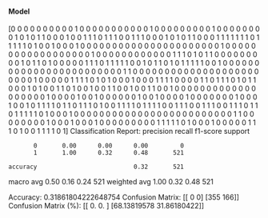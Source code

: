 #### Model
[0 0 0 0 0 0 0 0 0 0 1 0 0 0 0 0 0 0 0 0 0 0 1 0 0 0 0 0 0 0 0 0 1 0 0 0 0
 0 0 0 0 1 0 1 0 1 1 0 0 0 1 0 0 1 1 1 0 1 1 1 0 0 1 1 1 0 0 0 1 0 1 0 1 1
 0 0 0 1 1 1 1 1 1 1 0 1 1 1 1 1 0 1 0 0 1 0 0 0 1 0 0 0 0 0 0 0 0 0 0 0 0
 0 0 0 0 0 0 0 0 0 0 1 0 0 0 0 0 0 0 0 0 0 0 0 0 0 0 0 0 0 1 0 0 0 0 0 0 0
 0 0 0 0 0 1 1 1 0 1 0 1 1 0 0 0 0 0 0 0 0 0 1 0 1 1 0 1 0 0 0 0 0 1 1 1 0
 1 1 1 1 1 0 0 1 0 1 1 0 1 0 1 1 1 1 1 0 0 1 0 0 0 0 0 0 0 0 0 0 0 0 0 0 0
 0 0 0 0 0 0 0 0 0 1 1 0 0 0 0 0 0 0 0 0 0 0 0 0 0 0 0 0 0 0 0 0 0 0 0 1 0
 0 0 0 0 1 1 1 1 0 1 0 1 0 0 0 1 0 0 0 1 1 1 1 0 0 0 0 1 1 0 1 1 1 0 1 0 1
 1 0 0 0 1 0 1 0 0 1 1 0 1 0 0 1 0 0 1 1 0 0 1 0 0 1 1 0 0 1 0 0 0 0 0 0 0
 0 0 0 0 0 0 0 0 0 0 0 0 1 0 0 0 0 1 0 0 1 0 0 0 0 0 0 1 0 0 1 0 0 0 0 1 0
 0 0 0 0 0 0 1 0 0 0 1 0 0 1 0 1 1 1 1 0 1 1 0 1 1 1 0 1 0 0 1 1 1 1 0 1 1
 1 1 0 0 1 1 1 0 0 1 1 1 0 0 1 1 1 0 1 1 0 1 1 1 1 1 0 1 0 0 0 1 0 0 0 0 0
 0 0 0 0 0 0 0 0 0 0 0 0 0 0 0 0 0 0 0 0 1 1 0 0 0 0 0 0 0 0 1 0 0 0 1 0 0
 0 1 0 0 0 0 0 0 0 0 0 1 1 1 1 1 0 1 0 0 0 1 0 0 0 0 0 1 1 1 0 1 0 0 1 1 1
 1 0 1]
Classification Report:
              precision    recall  f1-score   support

           0       0.00      0.00      0.00         0
           1       1.00      0.32      0.48       521

    accuracy                           0.32       521
   macro avg       0.50      0.16      0.24       521
weighted avg       1.00      0.32      0.48       521

Accuracy: 0.31861804222648754
Confusion Matrix:
[[  0   0]
 [355 166]]
Confusion Matrix (%):
[[ 0.          0.        ]
 [68.13819578 31.86180422]]
